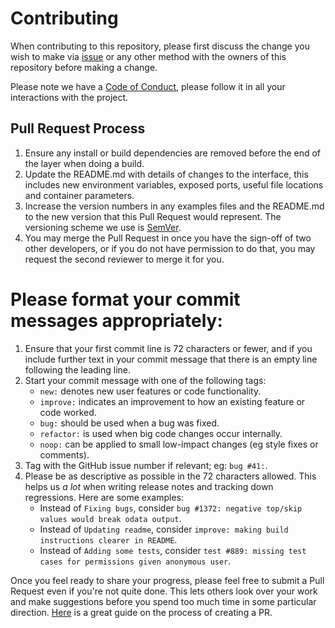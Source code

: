 # Contributing

When contributing to this repository, please first discuss the change you wish to make via [issue](https://github.com/StudyBuddyv1/studybuddyv1-backend/issues) or any other method with the owners of this repository before making a change.

Please note we have a [Code of Conduct](/CODE_OF_CONDUCT.md), please follow it in all your interactions with the project.

## Pull Request Process

1. Ensure any install or build dependencies are removed before the end of the layer when doing a
   build.
2. Update the README.md with details of changes to the interface, this includes new environment
   variables, exposed ports, useful file locations and container parameters.
3. Increase the version numbers in any examples files and the README.md to the new version that this
   Pull Request would represent. The versioning scheme we use is [SemVer](http://semver.org/).
4. You may merge the Pull Request in once you have the sign-off of two other developers, or if you
   do not have permission to do that, you may request the second reviewer to merge it for you.

# Please format your **commit messages** appropriately:

1. Ensure that your first commit line is 72 characters or fewer, and if you include further text in your commit message that there is an empty line following the leading line.
2. Start your commit message with one of the following tags:
   - `new:` denotes new user features or code functionality.
   - `improve:` indicates an improvement to how an existing feature or code worked.
   - `bug:` should be used when a bug was fixed.
   - `refactor:` is used when big code changes occur internally.
   - `noop:` can be applied to small low-impact changes (eg style fixes or comments).
3. Tag with the GitHub issue number if relevant; eg: `bug #41:`.
4. Please be as descriptive as possible in the 72 characters allowed. This helps us _a lot_ when writing release notes and tracking down regressions. Here are some examples:
   - Instead of `Fixing bugs`, consider `bug #1372: negative top/skip values would break odata output`.
   - Instead of `Updating readme`, consider `improve: making build instructions clearer in README`.
   - Instead of `Adding some tests`, consider `test #889: missing test cases for permissions given anonymous user`.

Once you feel ready to share your progress, please feel free to submit a Pull Request even if you're not quite done. This lets others look over your work and make suggestions before you spend too much time in some particular direction. [Here](https://yangsu.github.io/pull-request-tutorial/) is a great guide on the process of creating a PR.

